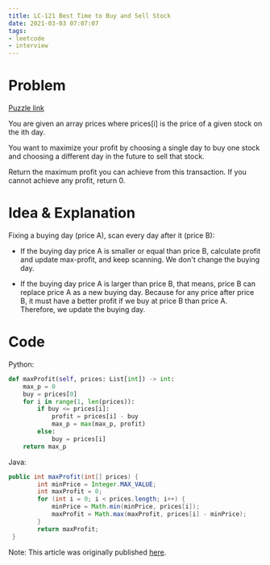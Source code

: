 ```yaml
---
title: LC-121 Best Time to Buy and Sell Stock
date: 2021-03-03 07:07:07
tags:
- leetcode
- interview
---
```

# Problem

[Puzzle link](https://leetcode.com/problems/best-time-to-buy-and-sell-stock/)

You are given an array prices where prices[i] is the price of a given stock on the ith day.

You want to maximize your profit by choosing a single day to buy one stock and choosing a different day in the future to sell that stock.

Return the maximum profit you can achieve from this transaction. If you cannot achieve any profit, return 0.

# Idea & Explanation

Fixing a buying day (price A), scan every day after it (price B):
* If the buying day price A is smaller or equal than price B, calculate profit and update max-profit, and keep scanning. We don't change the buying day.

* If the buying day price A is larger than price B, that means, price B can replace price A as a new buying day. Because for any price after price B, it must have a better profit if we buy at price B than price A. Therefore, we update the buying day.

# Code
Python:
```python
def maxProfit(self, prices: List[int]) -> int:
    max_p = 0
    buy = prices[0]
    for i in range(1, len(prices)):
        if buy <= prices[i]:
            profit = prices[i] - buy
            max_p = max(max_p, profit)
        else:
            buy = prices[i]
    return max_p
```
Java:
```java
public int maxProfit(int[] prices) {
        int minPrice = Integer.MAX_VALUE;
        int maxProfit = 0;
        for (int i = 0; i < prices.length; i++) {
            minPrice = Math.min(minPrice, prices[i]);
            maxProfit = Math.max(maxProfit, prices[i] - minPrice);
        }
        return maxProfit;
 }
```

Note: This article was originally published [here](https://leetcode.com/problems/best-time-to-buy-and-sell-stock/discuss/1025235/Python-or-One-pass-or-Explanation-to-beginners).